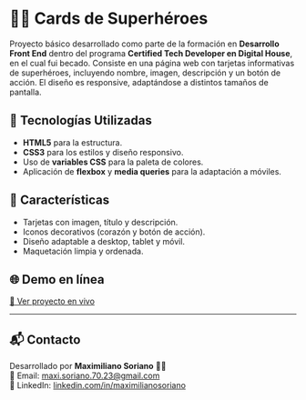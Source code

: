 # 🦸‍♂️ Cards de Superhéroes

Proyecto básico desarrollado como parte de la formación en **Desarrollo Front End** dentro del programa **Certified Tech Developer en Digital House**, en el cual fui becado.
Consiste en una página web con tarjetas informativas de superhéroes, incluyendo nombre, imagen, descripción y un botón de acción. El diseño es responsive, adaptándose a distintos tamaños de pantalla.

## 🚀 Tecnologías Utilizadas
- **HTML5** para la estructura.
- **CSS3** para los estilos y diseño responsivo.
- Uso de **variables CSS** para la paleta de colores.
- Aplicación de **flexbox** y **media queries** para la adaptación a móviles.

## 📌 Características
- Tarjetas con imagen, título y descripción.
- Iconos decorativos (corazón y botón de acción).
- Diseño adaptable a desktop, tablet y móvil.
- Maquetación limpia y ordenada.

## 🌐 Demo en línea
[🔗 Ver proyecto en vivo](https://front-end-heroes.netlify.app/)

---

## 📬 Contacto

Desarrollado por **Maximiliano Soriano** 🧑‍💻  
📧 Email: [maxi.soriano.70.23@gmail.com](mailto:maxi.soriano.70.23@gmail.com)  
🔗 LinkedIn: [linkedin.com/in/maximilianosoriano](https://www.linkedin.com/in/maximiliano-soriano/)
